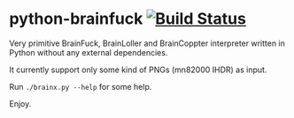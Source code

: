 python-brainfuck [![Build Status](https://travis-ci.org/hroncok/python-brainfuck.png?branch=master)](https://travis-ci.org/hroncok/python-brainfuck)
================

Very primitive BrainFuck, BrainLoller and BrainCoppter interpreter written in Python without any external dependencies.

It currently support only some kind of PNGs (mn82000 IHDR) as input.

Run `./brainx.py --help` for some help.

Enjoy.
